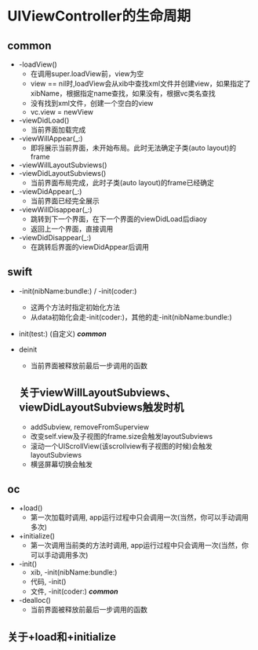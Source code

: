 #  UIViewController的生命周期


## common
* -loadView()
   * 在调用super.loadView前，view为空
   * view == nil时,loadView会从xib中查找xml文件并创建view，如果指定了xibName，根据指定name查找，如果没有，根据vc类名查找
   * 没有找到xml文件，创建一个空白的view
   * vc.view = newView
* -viewDidLoad()
   * 当前界面加载完成
* -viewWillAppear(_:)
   * 即将展示当前界面，未开始布局。此时无法确定子类(auto layout)的frame
* -viewWillLayoutSubviews()
* -viewDidLayoutSubviews()
   * 当前界面布局完成，此时子类(auto layout)的frame已经确定
* -viewDidAppear(_:)
   * 当前界面已经完全展示
* -viewWillDisappear(_:) 
   * 跳转到下一个界面，在下一个界面的viewDidLoad后diaoy
   * 返回上一个界面，直接调用
* -viewDidDisappear(_:)
   * 在跳转后界面的viewDidAppear后调用
## swift
* -init(nibName:bundle:) / -init(coder:)
   * 这两个方法时指定初始化方法
   * 从data初始化会走-init(coder:)，其他的走-init(nibName:bundle:)
* init(test:)  (自定义)
***common***
* deinit
   * 当前界面被释放前最后一步调用的函数
   
   ## 关于viewWillLayoutSubviews、 viewDidLayoutSubviews触发时机
   * addSubview, removeFromSuperview
   * 改变self.view及子视图的frame.size会触发layoutSubviews
   * 滚动一个UIScrollView(该scrollview有子视图的时候)会触发layoutSubviews
   * 横竖屏幕切换会触发

## oc
* +load()
   * 第一次加载时调用, app运行过程中只会调用一次(当然，你可以手动调用多次)
* +initialize()
   * 第一次调用当前类的方法时调用, app运行过程中只会调用一次(当然，你可以手动调用多次)
* -init()
   * xib, -init(nibName:bundle:)
   * 代码, -init()
   * 文件, -init(coder:)
***common***
* -dealloc()
   * 当前界面被释放前最后一步调用的函数

## 关于+load和+initialize

